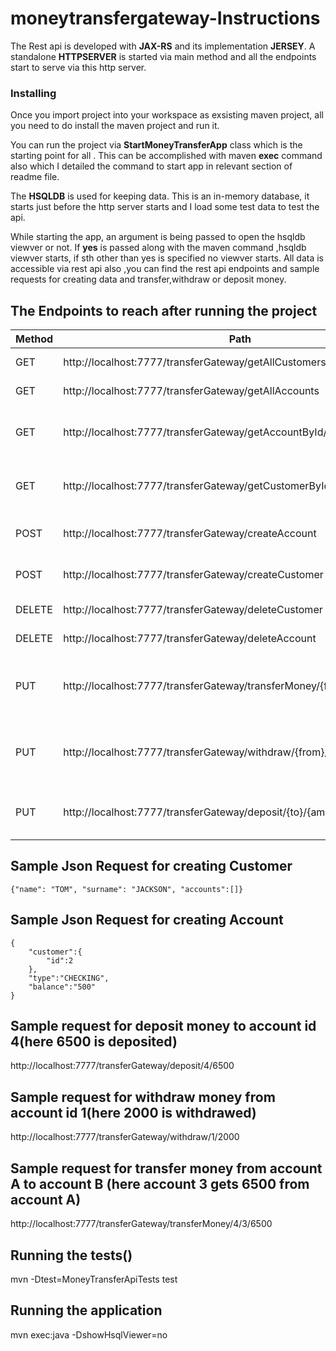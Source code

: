 
#  moneytransfergateway-Instructions
The Rest api is developed with **JAX-RS** and its implementation **JERSEY**. A standalone **HTTPSERVER** is started via main method and all the endpoints start to serve via this http server.




### Installing
Once you import project into your workspace as exsisting maven project, all you need to do install the maven project and run it.

You can run the project via **StartMoneyTransferApp** class which is the starting point for all . This can be accomplished with maven **exec** command also which I detailed the command to start app in relevant section of readme file.

The **HSQLDB** is used for keeping data. This is an in-memory database, it starts just before the http server starts and I load some test data to test the api. 

While starting the app, an argument is being passed to open the hsqldb viewver or not. If **yes** is passed along with the maven command ,hsqldb viewver starts, if sth other than yes is specified no viewver starts. All data is accessible via rest api also ,you can find the rest api endpoints and sample requests for creating data and transfer,withdraw or deposit money.


## The Endpoints to reach after running the project
| Method        | Path          										                  |Usage
| ------------- | ----------------------------------------------------------------------  |------------------------------------------ |
| GET           | http://localhost:7777/transferGateway/getAllCustomers                   |get all Customers
| GET           | http://localhost:7777/transferGateway/getAllAccounts                    |get all Accounts     
| GET           | http://localhost:7777/transferGateway/getAccountById/{id}               |get account with the given id
| GET           | http://localhost:7777/transferGateway/getCustomerById/1                 |get customer with the given id     
| POST          | http://localhost:7777/transferGateway/createAccount                     |create a new Account
| POST          | http://localhost:7777/transferGateway/createCustomer                    |create a new Customer
| DELETE        | http://localhost:7777/transferGateway/deleteCustomer                    |delete customer
| DELETE        | http://localhost:7777/transferGateway/deleteAccount                     |delete account 
| PUT           | http://localhost:7777/transferGateway/transferMoney/{from}/{to}/{amount}|transfer money from one account to other
| PUT           | http://localhost:7777/transferGateway/withdraw/{from}/{amount}          |wtihdraw money from specified account
| PUT           | http://localhost:7777/transferGateway/deposit/{to}/{amount}             |deposit money to specified account                                       


##  Sample Json Request for creating Customer
```
{"name": "TOM", "surname": "JACKSON", "accounts":[]}
```

##  Sample Json Request for creating Account
```
{
	"customer":{
		"id":2
	},
	"type":"CHECKING",
	"balance":"500"
}
```
## Sample request for deposit money to account id 4(here 6500 is deposited)
http://localhost:7777/transferGateway/deposit/4/6500

## Sample request for withdraw money from  account id 1(here 2000 is withdrawed)
http://localhost:7777/transferGateway/withdraw/1/2000

## Sample request for transfer  money from  account A to account B (here account 3 gets 6500 from account A)
http://localhost:7777/transferGateway/transferMoney/4/3/6500

## Running the tests()
mvn -Dtest=MoneyTransferApiTests test

## Running the application
mvn exec:java -DshowHsqlViewer=no


